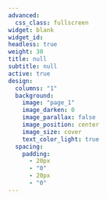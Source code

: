 ```yaml
---
advanced:
  css_class: fullscreen
widget: blank
widget_id: 
headless: true
weight: 30
title: null
subtitle: null
active: true
design:
  columns: "1"
  background:
    image: "page_1"
    image_darken: 0
    image_parallax: false
    image_position: center
    image_size: cover
    text_color_light: true
  spacing:
    padding:
      - 20px
      - "0"
      - 20px
      - "0"
---
```

